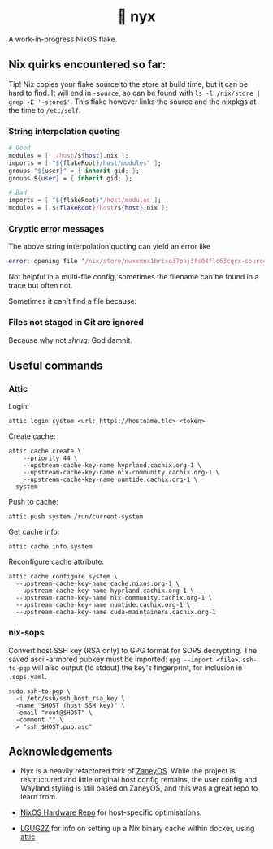 <h1 align="center">🌙 nyx</h1>

A work-in-progress NixOS flake.

## Nix quirks encountered so far:

Tip! Nix copies your flake source to the store at build time, but it can be
hard to find. It will end in `-source`, so can be found with 
`ls -l /nix/store | grep -E '-store$'`. This flake however links the source 
and the nixpkgs at the time to `/etc/self`.

### String interpolation quoting

```Nix
# Good
modules = [ ./host/${host}.nix ];
imports = [ "${flakeRoot}/host/modules" ];
groups."${user}" = { inherit gid; };
groups.${user} = { inherit gid; };

# Bad
imports = [ "${flakeRoot}"/host/modules ];
modules = [ ${flakeRoot}/host/${host}.nix ];
```

### Cryptic error messages

The above string interpolation quoting can yield an error like

```nix
error: opening file '/nix/store/nwxxmnx1brixq37paj3fs04flc63cqrx-source/host/default.nix': No such file or directory
```
Not helpful in a multi-file config, sometimes the filename can be found in a trace but often not.

Sometimes it can't find a file because:

### Files not staged in Git are ignored

Because why not _shrug_. God damnit.

## Useful commands

### Attic

Login:

```shell
attic login system <url: https://hostname.tld> <token>
```

Create cache:

```shell
attic cache create \
    --priority 44 \
    --upstream-cache-key-name hyprland.cachix.org-1 \
    --upstream-cache-key-name nix-community.cachix.org-1 \
    --upstream-cache-key-name numtide.cachix.org-1 \
  system
```

Push to cache:

```shell
attic push system /run/current-system
```

Get cache info:

```shell
attic cache info system
```

Reconfigure cache attribute:

```shell
attic cache configure system \
  --upstream-cache-key-name cache.nixos.org-1 \
  --upstream-cache-key-name hyprland.cachix.org-1 \
  --upstream-cache-key-name nix-community.cachix.org-1 \
  --upstream-cache-key-name numtide.cachix.org-1 \
  --upstream-cache-key-name cuda-maintainers.cachix.org-1
```

### nix-sops

Convert host SSH key (RSA only) to GPG format for SOPS decrypting.
The saved ascii-armored pubkey must be imported: `gpg --import <file>`.
`ssh-to-pgp` will also output (to stdout) the key's fingerprint,
for inclusion in `.sops.yaml`.

```shell
sudo ssh-to-pgp \
  -i /etc/ssh/ssh_host_rsa_key \
  -name "$HOST (host SSH key)" \
  -email "root@$HOST" \
  -comment "" \
  > "ssh_$HOST.pub.asc"
```

## Acknowledgements

- Nyx is a heavily refactored fork of [ZaneyOS](https://gitlab.com/zaney/zaneyos).
  While the project is restructured and little original host config remains, the user
  config and Wayland styling is still based on ZaneyOS, and this was a great repo to learn from.

- [NixOS Hardware Repo](https://github.com/NixOS/nixos-hardware) for host-specific optimisations.

- [LGUG2Z](https://lgug2z.com/articles/deploying-a-cloudflare-r2-backed-nix-binary-cache-attic-on-fly-io/)
  for info on setting up a Nix binary cache within docker, using [attic](https://github.com/zhaofengli/attic)
